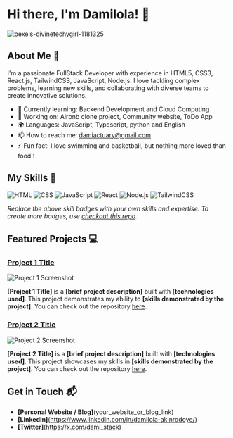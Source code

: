 # Hi there, I'm Damilola! 👋
![pexels-divinetechygirl-1181325](https://github.com/user-attachments/assets/5013470a-6128-40f7-99be-36b76ab2755f)


## About Me 🚀

I'm a passionate FullStack Developer with experience in HTML5, CSS3, React.js, TailwindCSS, JavaScript, Node.js. I love tackling complex problems, learning new skills, and collaborating with diverse teams to create innovative solutions.

- 🌱 Currently learning: Backend Development and Cloud Computing
- 🔭 Working on: Airbnb clone project, Community website, ToDo App
- 🌍 Languages: JavaScript, Typescript, python and English
- 📫 How to reach me: damiactuary@gmail.com
- ⚡ Fun fact: I love swimming and basketball, but nothing more loved than food!!

## My Skills 🧠

![HTML](https://img.shields.io/badge/-HTML-E34F26?style=flat-square&logo=html5&logoColor=white)
![CSS](https://img.shields.io/badge/-CSS-1572B6?style=flat-square&logo=css3&logoColor=white)
![JavaScript](https://img.shields.io/badge/-JavaScript-F7DF1E?style=flat-square&logo=javascript&logoColor=black)
![React](https://img.shields.io/badge/-React-61DAFB?style=flat-square&logo=react&logoColor=black)
![Node.js](https://img.shields.io/badge/-Node.js-339933?style=flat-square&logo=node.js&logoColor=white)
![TailwindCSS](https://img.shields.io/badge/Tailwind_CSS-38B2AC?style=for-the-badge&logo=tailwind-css&logoColor=white)

*Replace the above skill badges with your own skills and expertise. To create more badges, use [checkout this repo](https://github.com/alexandresanlim/Badges4-README.md-Profile).*

## Featured Projects 💻

### [Project 1 Title](project_1_link)

![Project 1 Screenshot](project_1_screenshot_url)

**[Project 1 Title]** is a **[brief project description]** built with **[technologies used]**. This project demonstrates my ability to **[skills demonstrated by the project]**. You can check out the repository [here](project_1_repository_link).

### [Project 2 Title](project_2_link)

![Project 2 Screenshot](project_2_screenshot_url)

**[Project 2 Title]** is a **[brief project description]** built with **[technologies used]**. This project showcases my skills in **[skills demonstrated by the project]**. You can check out the repository [here](project_2_repository_link).

## Get in Touch 📬

- **[Personal Website / Blog]**(your_website_or_blog_link)
- **[LinkedIn]**(https://www.linkedin.com/in/damilola-akinrodoye/)
- **[Twitter]**(https://x.com/dami_stack)



